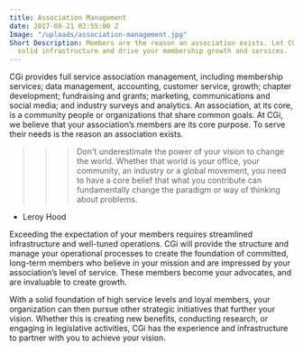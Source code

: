 ```yaml
---
title: Association Management
date: 2017-08-21 02:55:00 Z
Image: "/uploads/association-management.jpg"
Short Description: Members are the reason an association exists. Let CGi create a
  solid infrastructure and drive your membership growth and services.
---
```


CGi provides full service association management, including membership services; data
management, accounting, customer service, growth; chapter development; fundraising and
grants; marketing, communications and social media; and industry surveys and analytics.
An association, at its core, is a community people or organizations that share common goals. At
CGi, we believe that your association’s members are its core purpose. To serve their needs is the
reason an association exists.

>>> Don't underestimate the power of your vision to change the world. Whether that world is your
office, your community, an industry or a global movement, you need to have a core belief that
what you contribute can fundamentally change the paradigm or way of thinking about problems.

- Leroy Hood

Exceeding the expectation of your members requires streamlined infrastructure and well-tuned
operations. CGi will provide the structure and manage your operational processes to create the
foundation of committed, long-term members who believe in your mission and are impressed by
your association’s level of service. These members become your advocates, and are invaluable to
create growth.

With a solid foundation of high service levels and loyal members, your organization can then
pursue other strategic initiatives that further your vision. Whether this is creating new benefits,
conducting research, or engaging in legislative activities, CGi has the experience and
infrastructure to partner with you to achieve your vision.